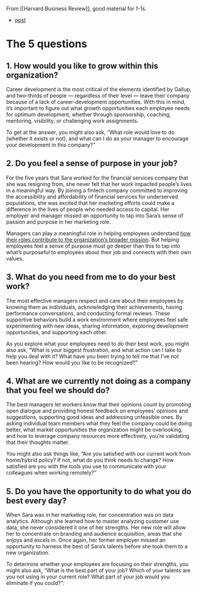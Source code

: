 From [[Harvard Business Review]], good material for 1-1s.

- [post](https://hbr.org/2022/01/5-questions-every-manager-needs-to-ask-their-direct-reports)

# The 5 questions

## 1. How would you like to grow within this organization?

Career development is the most critical of the elements identified by Gallup, and two-thirds of people — regardless of their level — leave their company because of a lack of career-development opportunities. With this in mind, it’s important to figure out what growth opportunities each employee needs for optimum development, whether through sponsorship, coaching, mentoring, visibility, or challenging work assignments.

To get at the answer, you might also ask, “What role would love to do (whether it exists or not), and what can I do as your manager to encourage your development in this company?”

## 2. Do you feel a sense of purpose in your job?

For the five years that Sara worked for the financial services company that she was resigning from, she never felt that her work impacted people’s lives in a meaningful way. By joining a fintech company committed to improving the accessibility and affordability of financial services for underserved populations, she was excited that her marketing efforts could make a difference in the lives of people who needed access to capital. Her employer and manager missed an opportunity to tap into Sara’s sense of passion and purpose in her marketing role.

Managers can play a meaningful role in helping employees understand [how their roles contribute to the organization’s broader mission](https://hbr.org/2018/07/creating-a-purpose-driven-organization). But helping employees feel a sense of purpose must go deeper than this to tap into what’s purposeful to employees about their job and connects with their own values.

## 3. What do you need from me to do your best work?

The most effective managers respect and care about their employees by knowing them as individuals, acknowledging their achievements, having performance conversations, and conducting formal reviews. These supportive behaviors build a work environment where employees feel safe experimenting with new ideas, sharing information, exploring development opportunities, and supporting each other.

As you explore what your employees need to do their best work, you might also ask, “What is your biggest frustration, and what action can I take to help you deal with it? What have you been trying to tell me that I’ve not been hearing? How would you like to be recognized?”

## 4. What are we currently not doing as a company that you feel we should do?

The best managers let workers know that their opinions count by promoting open dialogue and providing honest feedback on employees’ opinions and suggestions, supporting good ideas and addressing unfeasible ones. By asking individual team members what they feel the company could be doing better, what market opportunities the organization might be overlooking, and how to leverage company resources more effectively, you’re validating that their thoughts matter.

You might also ask things like, “Are you satisfied with our current work from home/hybrid policy? If not, what do you think needs to change? How satisfied are you with the tools you use to communicate with your colleagues when working remotely?”

## 5. Do you have the opportunity to do what you do best every day?

When Sara was in her marketing role, her concentration was on data analytics. Although she learned how to master analyzing customer use data, she never considered it one of her strengths. Her new role will allow her to concentrate on branding and audience acquisition, areas that she enjoys and excels in. Once again, her former employer missed an opportunity to harness the best of Sara’s talents before she took them to a new organization.

To determine whether your employees are focusing on their strengths, you might also ask, “What is the best part of your job? Which of your talents are you not using in your current role? What part of your job would you eliminate if you could?”: